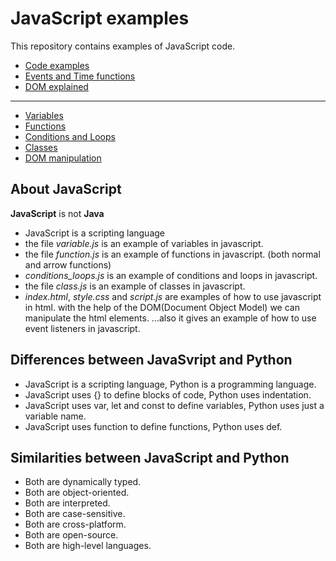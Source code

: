 # JavaScript examples
This repository contains examples of JavaScript code.
- [Code examples](code_examples.md)
- [Events and Time functions](events_and_time.md)
- [DOM explained](DOM_examples.md)
***
- [Variables](variables.js)
- [Functions](functions.js)
- [Conditions and Loops](conditions_loops.js)
- [Classes](class.js)
- [DOM manipulation](index.html)

## About JavaScript
**JavaScript** is not **Java**
- JavaScript is a scripting language
- the file _variable.js_ is an example of variables in javascript.
- the file _function.js_ is an example of functions in javascript. (both normal and arrow functions)
- _conditions_loops.js_ is an example of conditions and loops in javascript.
- the file _class.js_ is an example of classes in javascript.
- _index.html_, _style.css_ and _script.js_ are examples of how to use javascript in html. 
  with the help of the DOM(Document Object Model) we can manipulate the html elements.
  ...also it gives an example of how to use event listeners in javascript.

## Differences between JavaSvript and Python
- JavaScript is a scripting language, Python is a programming language.
- JavaScript uses {} to define blocks of code, Python uses indentation.
- JavaScript uses var, let and const to define variables, Python uses just a variable name.
- JavaScript uses function to define functions, Python uses def.

## Similarities between JavaScript and Python
- Both are dynamically typed.
- Both are object-oriented.
- Both are interpreted.
- Both are case-sensitive.
- Both are cross-platform.
- Both are open-source.
- Both are high-level languages.

